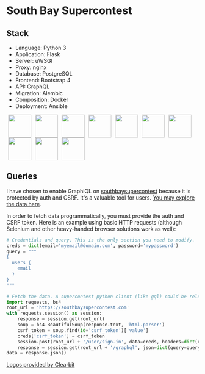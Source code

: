 # South Bay Supercontest

## Stack

* Language: Python 3
* Application: Flask
* Server: uWSGI
* Proxy: nginx
* Database: PostgreSQL
* Frontend: Bootstrap 4
* API: GraphQL
* Migration: Alembic
* Composition: Docker
* Deployment: Ansible

<img src="https://logo.clearbit.com/python.org" width="60" style="margin: 0px 5px;"><img src="https://flask.palletsprojects.com/en/1.1.x/_static/flask-icon.png" width="60" style="margin: 0px 5px;"><img src="https://www.fullstackpython.com/img/logos/uwsgi.png" width="60" style="margin: 0px 5px;"><img src="https://logo.clearbit.com/nginx.com" width="60" style="margin: 0px 5px;"><img src="https://logo.clearbit.com/postgresql.org" width="60" style="margin: 0px 5px;"><img src="https://logo.clearbit.com/getbootstrap.com" width="60" style="margin: 0px 5px;"><img src="https://logo.clearbit.com/graphql.org" width="60" style="margin: 0px 5px;"><img src="https://logo.clearbit.com/python.org" width="60" style="margin: 0px 5px;"><img src="https://logo.clearbit.com/docker.com" width="60" style="margin: 0px 5px;"><img src="https://logo.clearbit.com/ansible.com" width="60" style="margin: 0px 5px;">

## Queries

I have chosen to enable GraphiQL on [southbaysupercontest](https://southbaysupercontest.com) because it is protected
by auth and CSRF. It's a valuable tool for users. [You may explore the data here](https://southbaysupercontest.com/graphql).

In order to fetch data programmatically, you must provide the auth and CSRF token.
Here is an example using basic HTTP requests (although Selenium and other heavy-handed
browser solutions work as well):

```python
# Credentials and query. This is the only section you need to modify.
creds = dict(email='myemail@domain.com', password='mypassword')
query = """
{
  users {
    email
  }
}
"""

# Fetch the data. A supercontest python client (like gql) could be released in the future.
import requests, bs4
root_url = 'https://southbaysupercontest.com'
with requests.session() as session:
    response = session.get(root_url)
    soup = bs4.BeautifulSoup(response.text, 'html.parser')
    csrf_token = soup.find(id='csrf_token')['value']
    creds['csrf_token'] = csrf_token
    session.post(root_url + '/user/sign-in', data=creds, headers=dict(referer=response.url))
    response = session.get(root_url + '/graphql', json=dict(query=query))
data = response.json()
```

<a href="https://clearbit.com">Logos provided by Clearbit</a>
